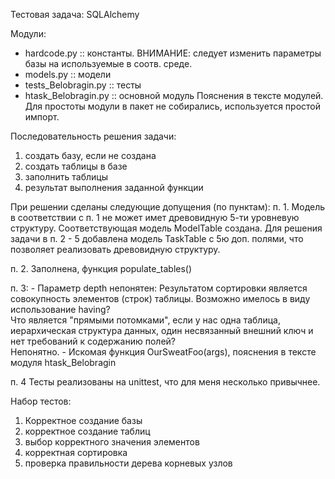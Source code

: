 Тестовая задача: SQLAlchemy

Модули:
- hardcode.py :: константы. ВНИМАНИЕ: следует изменить параметры базы на используемые в соотв. среде.
- models.py :: модели
- tests_Belobragin.py :: тесты
- htask_Belobragin.py :: основной модуль
Пояснения в тексте модулей.
Для простоты модули в пакет не собирались, используется простой импорт.

Последовательность решения задачи:
1. создать базу, если не создана
2. создать таблицы в базе
3. заполнить таблицы
4. результат выполнения заданной функции

При решении сделаны следующие допущения (по пунктам):
п. 1. Модель в соответствии с п. 1 не может имет древовидную 5-ти уровневую структуру. Соответствующая модель ModelTable создана.
Для решения задачи в п. 2 - 5 добавлена модель TaskTable с 5ю доп. полями, что позволяет реализовать древовидную структуру.

п. 2. Заполнена, функция populate_tables()

п. 3:
	- Параметр depth непонятен: 
		Результатом сортировки является совокупность элементов (строк) таблицы. Возможно имелось в виду использование having?  
		Что является "прямыми потомками", если у нас одна таблица, иерархическая структура данных, один несвязанный внешний ключ и 				нет требований к содержанию полей? 			
		Непонятно.
	- Искомая функция OurSweatFoo(args), пояснения в тексте модуля htask_Belobragin


п. 4 Тесты реализованы на unittest, что для меня несколько привычнее.

Набор тестов:
1. Корректное создание базы
2. корректное создание таблиц
3. выбор корректного значения элементов
4. корректная сортировка
5. проверка правильности дерева корневых узлов
